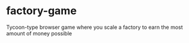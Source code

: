 # factory-game
Tycoon-type browser game where you scale a factory to earn the most amount of money possible
